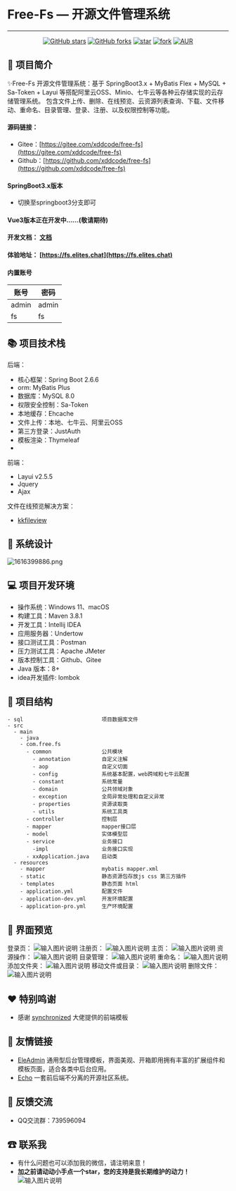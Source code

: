 # Free-Fs — 开源文件管理系统

---


<div align="center">

[![GitHub stars](https://img.shields.io/github/stars/xddcode/free-fs?logo=github)](https://github.com/xddcode/free-fs/stargazers)
[![GitHub forks](https://img.shields.io/github/forks/xddcode/free-fs?logo=github)](https://github.com/xddcode/free-fs/network)
[![star](https://gitee.com/xddcode/free-fs/badge/star.svg?theme=dark)](https://gitee.com/xddcode/free-fs/stargazers)
[![fork](https://gitee.com/xddcode/free-fs/badge/fork.svg?theme=dark)](https://gitee.com/xddcode/free-fs/members)
[![AUR](https://img.shields.io/badge/license-Apache%20License%202.0-blue.svg)](https://gitee.com/xddcode/free-fs/blob/master/LICENSE)
</div>

##  📖 项目简介
✨Free-Fs 开源文件管理系统：基于 SpringBoot3.x + MyBatis Flex + MySQL + Sa-Token + Layui 等搭配阿里云OSS、Minio、七牛云等各种云存储实现的云存储管理系统。
包含文件上传、删除、在线预览、云资源列表查询、下载、文件移动、重命名、目录管理、登录、注册、以及权限控制等功能。

#### 源码链接：

- Gitee：[https://gitee.com/xddcode/free-fs](https://gitee.com/xddcode/free-fs)
- Github：[https://github.com/xddcode/free-fs](https://github.com/xddcode/free-fs)
#### SpringBoot3.x版本

- 切换至springboot3分支即可
#### Vue3版本正在开发中......(敬请期待)
#### 开发文档： [文档](https://xddcode.github.io/fs-doc/)

#### 体验地址： [https://fs.elites.chat](https://fs.elites.chat)

#### 内置账号

| 账号    | 密码    |
|-------|-------|
| admin | admin |
| fs    | fs    |

## 📚 项目技术栈

后端：

- 核心框架：Spring Boot 2.6.6
- orm: MyBatis Plus
- 数据库：MySQL 8.0
- 权限安全控制：Sa-Token
- 本地缓存：Ehcache
- 文件上传：本地、七牛云、阿里云OSS
- 第三方登录：JustAuth
- 模板渲染：Thymeleaf
- 
前端：

- Layui v2.5.5
- Jquery
- Ajax


文件在线预览解决方案：

- [kkfileview](https://kkfileview.keking.cn/)

## 🛶 系统设计
![](https://dh_free.gitee.io/images/img/1616399886.png "1616399886.png")

##  💻 项目开发环境
- 操作系统：Windows 11、macOS
- 构建工具：Maven 3.8.1
- 开发工具：Intellij IDEA
- 应用服务器：Undertow
- 接口测试工具：Postman
- 压力测试工具：Apache JMeter
- 版本控制工具：Github、Gitee
- Java 版本：8+
- idea开发插件: lombok

##  📁 项目结构
```
- sql                         项目数据库文件
- src
  - main
    - java
    - com.free.fs
      - common                公共模块
        - annotation          自定义注解
        - aop                 自定义切面
        - config              系统基本配置，web跨域和七牛云配置
        - constant            系统常量
        - domain              公共领域对象
        - exception           全局异常处理和自定义异常
        - properties          资源读取类
        - utils               系统工具类
      - controller            控制层
      - mapper                mapper接口层
      - model                 实体模型层
      - service               业务接口
        -impl                 业务接口实现
      - xxApplication.java    启动类
  - resources
    - mapper                  mybatis mapper.xml
    - static                  静态资源包存放js css 第三方插件
    - templates               静态页面 html
    - application.yml         配置文件
    - application-dev.yml     开发环境配置
    - application-pro.yml     生产环境配置

```
##  👀 界面预览
登录页：
![输入图片说明](https://images.gitee.com/uploads/images/2021/0317/141545_ecc0619a_4951941.png "login.png")
注册页：
![输入图片说明](https://images.gitee.com/uploads/images/2021/0317/141609_07de32bf_4951941.png "reg.png")
主页：
![输入图片说明](https://images.gitee.com/uploads/images/2021/0317/141739_a327df31_4951941.png "index.png")
资源操作：
![输入图片说明](https://images.gitee.com/uploads/images/2021/0317/141814_39f4030f_4951941.png "view.png")
目录管理：
![输入图片说明](https://images.gitee.com/uploads/images/2021/0317/141837_3d08629c_4951941.png "dir.png")
重命名：
![输入图片说明](https://images.gitee.com/uploads/images/2021/0317/141853_e968e4a5_4951941.png "rename.png")
添加文件夹：
![输入图片说明](https://images.gitee.com/uploads/images/2021/0317/141910_c98bcc58_4951941.png "addFalod.png")
移动文件或目录：
![输入图片说明](https://images.gitee.com/uploads/images/2021/0317/141929_f5dc52ec_4951941.png "move.png")
删除文件：
![输入图片说明](https://images.gitee.com/uploads/images/2021/0317/141941_f77cd13e_4951941.png "delete.png")

##  ❤ 特别鸣谢
- 感谢 [synchronized](https://eleadmin.com/) 大佬提供的前端模板

##  🔗 友情链接
- [EleAdmin](https://eleadmin.com/) 通用型后台管理模板，界面美观、开箱即用拥有丰富的扩展组件和模板页面，适合各类中后台应用。
- [Echo](https://gitee.com/veal98/Echo) 一套前后端不分离的开源社区系统。

##  📧 反馈交流
- QQ交流群：739596094

##  ☎ 联系我
- 有什么问题也可以添加我的微信，请注明来意！
- **加之前请动动小手点一个star，您的支持是我长期维护的动力！**
  ![输入图片说明](https://images.gitee.com/uploads/images/2021/0317/145547_114a3b71_4951941.jpeg "wechat.jpg")

